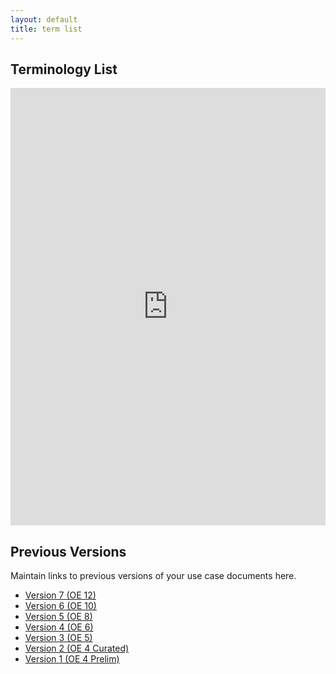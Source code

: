 ```yaml
---
layout: default
title: term list
---
```


## Terminology List

<iframe src="https://docs.google.com/spreadsheets/d/e/2PACX-1vTMJ-tBWVc_9heo9ST5p5VMIQUEakthz9njXLWp3ItNJ3hl-vKJUgPwB7t_CAETUw/pubhtml?widget=true&amp;headers=false" style="width: 100%;height: 700px;border: none;"></iframe>

## Previous Versions

<p class="message-highlight">Maintain links to previous versions of your use case documents here.</p>

- [Version 7 (OE 12)](files/OE_12_WhentoGoWhere_CuratedTermList.xlsx)
- [Version 6 (OE 10)](files/OE_10_WhentoGoWhere_CuratedTermList.xlsx)
- [Version 5 (OE 8)](files/OE_8_WhentoGoWhere_CuratedTermList_Clean.xlsx)
- [Version 4 (OE 6)](files/OE_6_WhentoGoWhere_CuratedTermList_Clean.xlsx)
- [Version 3 (OE 5)](files/OE_5_WhentoGoWhere_CuratedTermList_Clean.xlsx)
- [Version 2 (OE 4 Curated)](files/OE_4_WhentoGoWhere_CuratedTermList.xlsx)
- [Version 1 (OE 4 Prelim)](files/OE_4_WhenToGoWhere_TermList_Prelim.xlsx)
